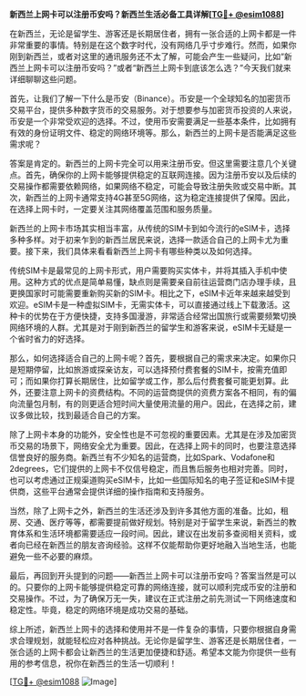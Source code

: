 **新西兰上网卡可以注册币安吗？新西兰生活必备工具详解[[TG💪+ @esim1088](https://t.me/s/esim1088)]**

在新西兰，无论是留学生、游客还是长期居住者，拥有一张合适的上网卡都是一件非常重要的事情。特别是在这个数字时代，没有网络几乎寸步难行。然而，如果你刚到新西兰，或者对这里的通讯服务还不太了解，可能会产生一些疑问，比如“新西兰上网卡可以注册币安吗？”或者“新西兰上网卡到底该怎么选？”今天我们就来详细聊聊这些问题。

首先，让我们了解一下什么是币安（Binance）。币安是一个全球知名的加密货币交易平台，提供多种数字货币的交易服务。对于想要参与加密货币投资的人来说，币安是一个非常受欢迎的选择。不过，使用币安需要满足一些基本条件，比如拥有有效的身份证明文件、稳定的网络环境等。那么，新西兰的上网卡是否能满足这些需求呢？

答案是肯定的。新西兰的上网卡完全可以用来注册币安。但这里需要注意几个关键点。首先，确保你的上网卡能够提供稳定的互联网连接。因为注册币安以及后续的交易操作都需要依赖网络，如果网络不稳定，可能会导致注册失败或交易中断。其次，新西兰的上网卡通常支持4G甚至5G网络，这为稳定连接提供了保障。因此，在选择上网卡时，一定要关注其网络覆盖范围和服务质量。

新西兰的上网卡市场其实相当丰富，从传统的SIM卡到如今流行的eSIM卡，选择多种多样。对于初来乍到的新西兰居民来说，选择一款适合自己的上网卡尤为重要。接下来，我们具体来看看新西兰上网卡有哪些种类以及如何选择。

传统SIM卡是最常见的上网卡形式，用户需要购买实体卡，并将其插入手机中使用。这种方式的优点是简单易懂，缺点则是需要亲自前往运营商门店办理手续，且更换国家时可能需要重新购买新的SIM卡。相比之下，eSIM卡近年来越来越受到欢迎。eSIM卡是一种虚拟SIM卡，无需实体卡，可以直接通过线上下载激活。这种卡的优势在于方便快捷，支持多国漫游，非常适合经常出国旅行或需要频繁切换网络环境的人群。尤其是对于刚到新西兰的留学生和游客来说，eSIM卡无疑是一个省时省力的好选择。

那么，如何选择适合自己的上网卡呢？首先，要根据自己的需求来决定。如果你只是短期停留，比如旅游或探亲访友，可以选择预付费套餐的SIM卡，按需充值即可；而如果你打算长期居住，比如留学或工作，那么后付费套餐可能更划算。此外，还要注意上网卡的资费结构。不同的运营商提供的资费方案各不相同，有的偏向流量包月制，有的则更适合短时间大量使用流量的用户。因此，在选择之前，建议多做比较，找到最适合自己的方案。

除了上网卡本身的功能外，安全性也是不可忽视的重要因素。尤其是在涉及加密货币交易的场景下，网络安全尤为重要。因此，在选择上网卡的同时，也要注意选择信誉良好的服务商。新西兰有不少知名的运营商，比如Spark、Vodafone和2degrees，它们提供的上网卡不仅信号稳定，而且售后服务也相对完善。同时，也可以考虑通过正规渠道购买eSIM卡，比如一些国际知名的电子签证和eSIM卡提供商，这些平台通常会提供详细的操作指南和支持服务。

当然，除了上网卡之外，新西兰的生活还涉及到许多其他方面的准备。比如，租房、交通、医疗等等，都需要提前做好规划。特别是对于留学生来说，新西兰的教育体系和生活环境都需要适应一段时间。因此，建议在出发前多查阅相关资料，或者向已经在新西兰的朋友咨询经验。这样不仅能帮助你更好地融入当地生活，也能避免一些不必要的麻烦。

最后，再回到开头提到的问题——新西兰上网卡可以注册币安吗？答案当然是可以的。只要你的上网卡能够提供稳定可靠的网络连接，就可以顺利完成币安的注册和交易操作。不过，为了确保万无一失，建议在正式注册之前先测试一下网络速度和稳定性。毕竟，稳定的网络环境是成功交易的基础。

综上所述，新西兰上网卡的选择和使用并不是一件复杂的事情，只要你根据自身需求合理规划，就能轻松应对各种挑战。无论你是留学生、游客还是长期居住者，一张合适的上网卡都会让新西兰的生活更加便捷和舒适。希望本文能为你提供一些有用的参考信息，祝你在新西兰的生活一切顺利！

[[TG💪+ @esim1088](https://t.me/s/esim1088) ![Image](https://i.postimg.cc/4NQfJmqS/Snipaste-2025-05-13-00-14-12.png)]